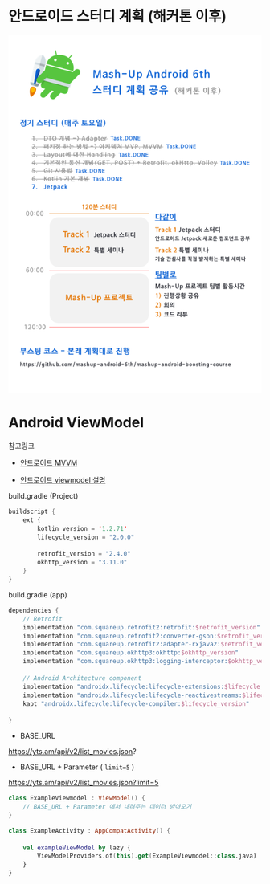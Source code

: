 # 안드로이드 스터디 계획 (해커톤 이후)

![Mash-Up Android 6th 스터디 계획 공유](./images/mash-up-plan.png)

# Android ViewModel

참고링크

* [안드로이드 MVVM](https://medium.com/@jsuch2362/android-%EC%97%90%EC%84%9C-mvvm-%EC%9C%BC%EB%A1%9C-%EA%B8%B4-%EC%97%AC%EC%A0%95%EC%9D%84-82494151f312)

* [안드로이드 viewmodel 설명](http://dalinaum.github.io/android/2018/07/20/viewmodel.html)

build.gradle (Project)

```kotlin
buildscript {
    ext {
        kotlin_version = '1.2.71'
        lifecycle_version = "2.0.0"

        retrofit_version = "2.4.0"
        okhttp_version = "3.11.0"
    }
}
```

 build.gradle (app)

```kotlin
dependencies {
    // Retrofit
    implementation "com.squareup.retrofit2:retrofit:$retrofit_version"
    implementation "com.squareup.retrofit2:converter-gson:$retrofit_version"
    implementation "com.squareup.retrofit2:adapter-rxjava2:$retrofit_version"
    implementation "com.squareup.okhttp3:okhttp:$okhttp_version"
    implementation "com.squareup.okhttp3:logging-interceptor:$okhttp_version"

    // Android Architecture component
    implementation "androidx.lifecycle:lifecycle-extensions:$lifecycle_version"
    implementation "androidx.lifecycle:lifecycle-reactivestreams:$lifecycle_version"
    kapt "androidx.lifecycle:lifecycle-compiler:$lifecycle_version"

}
```

* BASE_URL

https://yts.am/api/v2/list_movies.json?

* BASE_URL + Parameter ( `limit=5` )

https://yts.am/api/v2/list_movies.json?limit=5

```kotlin
class ExampleViewmodel : ViewModel() {
	// BASE_URL + Parameter 에서 내려주는 데이터 받아오기
}
```

```kotlin
class ExampleActivity : AppCompatActivity() {

    val exampleViewModel by lazy {
        ViewModelProviders.of(this).get(ExampleViewmodel::class.java)
    }
}    
```

